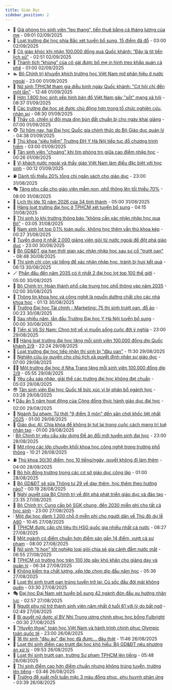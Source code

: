 ```yaml
---
title: Giáo Dục
sidebar_position: 2
---
```


<!-- dantri-giao-duc:START -->
- 🤡 [Giá phòng trọ sinh viên “leo thang”, tiền thuê bằng cả tháng lương của mẹ](https://dantri.com.vn/giao-duc/gia-phong-tro-sinh-vien-leo-thang-tien-thue-bang-ca-thang-luong-cua-me-20250825104318243.htm) - 09:01 02/09/2025
- 🗽 [Loạt trường đại học phía Bắc xét tuyển bổ sung, 15 điểm đã đỗ](https://dantri.com.vn/giao-duc/loat-truong-dai-hoc-phia-bac-xet-tuyen-bo-sung-15-diem-da-do-20250901214354057.htm) - 03:00 02/09/2025
- 🚦 [Cô giáo khóc khi nhận 100.000 đồng quà Quốc khánh: “Đây là tờ tiền lịch sử”](https://dantri.com.vn/giao-duc/co-giao-khoc-khi-nhan-100000-dong-qua-quoc-khanh-day-la-to-tien-lich-su-20250902091900479.htm) - 02:51 02/09/2025
- 🌋 [Thành tích “khủng&quot; của cô gái được bố mẹ in hình treo khắp quán cà phê](https://dantri.com.vn/giao-duc/thanh-tich-khung-cua-co-gai-duoc-bo-me-in-hinh-treo-khap-quan-ca-phe-20250901195343951.htm) - 01:00 02/09/2025
- 🏊 [Bộ Chính trị khuyến khích trường học Việt Nam mở phân hiệu ở nước ngoài](https://dantri.com.vn/giao-duc/bo-chinh-tri-khuyen-khich-truong-hoc-viet-nam-mo-phan-hieu-o-nuoc-ngoai-20250901124331061.htm) - 23:00 01/09/2025
- 🎃 [Nữ sinh TPHCM tham gia diễu binh ngày Quốc khánh: &quot;Cơ hội chỉ đến một lần&quot;](https://dantri.com.vn/giao-duc/nu-sinh-tphcm-tham-gia-dieu-binh-ngay-quoc-khanh-co-hoi-chi-den-mot-lan-20250901193619539.htm) - 12:48 01/09/2025
- 💄 [Hơn 1.800 học sinh xếp hình bản đồ Việt Nam gây &quot;sốt&quot; mạng xã hội](https://dantri.com.vn/giao-duc/hon-1800-hoc-sinh-xep-hinh-ban-do-viet-nam-gay-sot-mang-xa-hoi-20250901144039253.htm) - 08:37 01/09/2025
- 🦅 [Các trường đại học sẽ được chủ động hơn trong tổ chức nghiên cứu, nhân sự](https://dantri.com.vn/giao-duc/cac-truong-dai-hoc-se-duoc-chu-dong-hon-trong-to-chuc-nghien-cuu-nhan-su-20250901115423148.htm) - 08:30 01/09/2025
- 🚦 [Thầy cô, chiến sĩ đội mưa dọn bùn đất chuẩn bị cho ngày khai giảng](https://dantri.com.vn/giao-duc/thay-co-chien-si-doi-mua-don-bun-dat-chuan-bi-cho-ngay-khai-giang-20250901090613079.htm) - 07:00 01/09/2025
- 🐵 [Từ hôm nay, hai Đại học Quốc gia chính thức do Bộ Giáo dục quản lý](https://dantri.com.vn/giao-duc/tu-hom-nay-hai-dai-hoc-quoc-gia-chinh-thuc-do-bo-giao-duc-quan-ly-20250901112929254.htm) - 04:38 01/09/2025
- 🐘 [Thủ khoa “siêu hiếm” Trường ĐH Y Hà Nội tiếp tục đỗ chương trình hiếm](https://dantri.com.vn/giao-duc/thu-khoa-sieu-hiem-truong-dh-y-ha-noi-tiep-tuc-do-chuong-trinh-hiem-20250830222128499.htm) - 03:00 01/09/2025
- 🦏 [Tân sinh viên &quot;choáng&quot; khi tìm phòng trọ giữa cao điểm nhập học](https://dantri.com.vn/giao-duc/tan-sinh-vien-choang-khi-tim-phong-tro-giua-cao-diem-nhap-hoc-20250901061231303.htm) - 00:26 01/09/2025
- 💼 [Vị khách nước ngoài và thầy giáo Việt Nam làm điều đặc biệt với học sinh](https://dantri.com.vn/giao-duc/vi-khach-nuoc-ngoai-va-thay-giao-viet-nam-lam-dieu-dac-biet-voi-hoc-sinh-20250831184357331.htm) - 00:12 01/09/2025
- ⛽️ [Dành tối thiểu 20% tổng chi ngân sách cho giáo dục](https://dantri.com.vn/giao-duc/danh-toi-thieu-20-tong-chi-ngan-sach-cho-giao-duc-20250828224843185.htm) - 23:00 31/08/2025
- 🎭 [Tăng phụ cấp cho giáo viên mầm non, phổ thông lên tối thiểu 70%](https://dantri.com.vn/giao-duc/tang-phu-cap-cho-giao-vien-mam-non-pho-thong-len-toi-thieu-70-20250831081055051.htm) - 08:00 31/08/2025
- 🎃 [Lịch thi lớp 10 năm 2026 của 34 tỉnh thành](https://dantri.com.vn/giao-duc/lich-thi-lop-10-nam-2026-cua-34-tinh-thanh-20250831100759907.htm) - 05:00 31/08/2025
- 🚀 [Hàng loạt trường đại học ở TPHCM xét tuyển bổ sung](https://dantri.com.vn/giao-duc/hang-loat-truong-dai-hoc-o-tphcm-xet-tuyen-bo-sung-20250831110618930.htm) - 04:15 31/08/2025
- 👀 [Thí sinh lo khi trường thông báo “không cần xác nhận nhập học qua Bộ”](https://dantri.com.vn/giao-duc/thi-sinh-lo-khi-truong-thong-bao-khong-can-xac-nhan-nhap-hoc-qua-bo-20250831091315806.htm) - 03:05 31/08/2025
- 🌝 [Nam sinh lọt top 0,1% toàn quốc, không học thêm vẫn thủ khoa kép](https://dantri.com.vn/giao-duc/nam-sinh-lot-top-01-toan-quoc-khong-hoc-them-van-thu-khoa-kep-20250830214032342.htm) - 00:27 31/08/2025
- 🤗 [Tuyển dụng ít nhất 2.000 giảng viên giỏi từ nước ngoài để đột phá giáo dục](https://dantri.com.vn/giao-duc/tuyen-dung-it-nhat-2000-giang-vien-gioi-tu-nuoc-ngoai-de-dot-pha-giao-duc-20250828223618300.htm) - 23:00 30/08/2025
- 🦄 [Bộ GD&amp;ĐT gia hạn thời gian xác nhận nhập học sau sự cố &quot;trượt oan&quot;](https://dantri.com.vn/giao-duc/bo-gddt-gia-han-thoi-gian-xac-nhan-nhap-hoc-sau-su-co-truot-oan-20250716075144185.htm) - 08:48 30/08/2025
- 🦍 [Thí sinh chỉ còn vài tiếng để xác nhận nhập học, tránh bị huỷ kết quả](https://dantri.com.vn/giao-duc/thi-sinh-chi-con-vai-tieng-de-xac-nhan-nhap-hoc-tranh-bi-huy-ket-qua-20250830130819103.htm) - 06:13 30/08/2025
- 🪄 [Phấn đấu đến năm 2035 có ít nhất 2 đại học lọt top 100 thế giới](https://dantri.com.vn/giao-duc/phan-dau-den-nam-2035-co-it-nhat-2-dai-hoc-lot-top-100-the-gioi-20250829220728135.htm) - 05:00 30/08/2025
- 🦆 [Bộ Chính trị: Hoàn thành phổ cập trung học phổ thông vào năm 2035](https://dantri.com.vn/giao-duc/bo-chinh-tri-hoan-thanh-pho-cap-trung-hoc-pho-thong-vao-nam-2035-20250828175138934.htm) - 02:00 30/08/2025
- 🚀 [Thông tin khoa học và công nghệ là nguồn dưỡng chất cho các nhà khoa học](https://dantri.com.vn/giao-duc/thong-tin-khoa-hoc-va-cong-nghe-la-nguon-duong-chat-cho-cac-nha-khoa-hoc-20250830080528113.htm) - 01:13 30/08/2025
- 🦒 [Trường Đại học Tài chính - Marketing: 75 thí sinh trượt oan, đỗ ảo](https://dantri.com.vn/giao-duc/truong-dai-hoc-tai-chinh-marketing-75-thi-sinh-truot-oan-do-ao-20250830015327633.htm) - 00:23 30/08/2025
- 🤡 [Sau nhiều năm, lần đầu Trường Đại học Y Hà Nội tuyển bổ sung](https://dantri.com.vn/giao-duc/sau-nhieu-nam-lan-dau-truong-dai-hoc-y-ha-noi-tuyen-bo-sung-20250829223123738.htm) - 00:00 30/08/2025
- 🤔 [Tiến sĩ Võ Sỹ Nam: Chọn trở về vì muốn sống cuộc đời ý nghĩa](https://dantri.com.vn/giao-duc/tien-si-vo-sy-nam-chon-tro-ve-vi-muon-song-cuoc-doi-y-nghia-20250829144107139.htm) - 23:00 29/08/2025
- 🧑‍💻 [Hàng loạt trường đại học tặng mỗi sinh viên 100.000 đồng dịp Quốc khánh 2/9](https://dantri.com.vn/giao-duc/hang-loat-truong-dai-hoc-tang-moi-sinh-vien-100000-dong-dip-quoc-khanh-29-20250830012941811.htm) - 22:24 29/08/2025
- 🤡 [Loạt trường đại học tiếp nhận thí sinh bị &quot;đậu oan&quot;](https://dantri.com.vn/giao-duc/loat-truong-dai-hoc-tiep-nhan-thi-sinh-bi-dau-oan-20250829161715271.htm) - 11:30 29/08/2025
- 🧠 [Nghiên cứu ủy quyền cho chủ tịch xã quyết định nhân sự giáo dục](https://dantri.com.vn/giao-duc/nghien-cuu-uy-quyen-cho-chu-tich-xa-quyet-dinh-nhan-su-giao-duc-20250829121230979.htm) - 07:00 29/08/2025
- 🧑‍💻 [Một trường đại học ở Nha Trang tặng mỗi sinh viên 100.000 đồng dịp 2/9](https://dantri.com.vn/giao-duc/mot-truong-dai-hoc-o-nha-trang-tang-moi-sinh-vien-100000-dong-dip-29-20250829115546316.htm) - 05:55 29/08/2025
- 🧠 [Yêu cầu sáp nhập, giải thể các trường đại học không đạt chuẩn](https://dantri.com.vn/giao-duc/yeu-cau-sap-nhap-giai-the-cac-truong-dai-hoc-khong-dat-chuan-20250829112024454.htm) - 05:03 29/08/2025
- 😎 [Tân sinh viên Đại học Quốc tế bức xúc vì bị phân bổ ngành học](https://dantri.com.vn/giao-duc/tan-sinh-vien-dai-hoc-quoc-te-buc-xuc-vi-bi-phan-bo-nganh-hoc-20250829092220955.htm) - 03:28 29/08/2025
- 🕴 [Dấu ấn 5 năm hoạt động của Cộng đồng thực hành giáo dục đại học](https://dantri.com.vn/giao-duc/dau-an-5-nam-hoat-dong-cua-cong-dong-thuc-hanh-giao-duc-dai-hoc-20250829084737646.htm) - 02:00 29/08/2025
- 🧠 [Ngành Sư phạm: Từ thời &quot;9 điểm 3 môn&quot; đến sân chơi khốc liệt nhất 2025](https://dantri.com.vn/giao-duc/nganh-su-pham-tu-thoi-9-diem-3-mon-den-san-choi-khoc-liet-nhat-2025-20250829070013312.htm) - 01:00 29/08/2025
- 🚀 [Giáo dục AI: Chìa khóa để không bị tụt lại trong cuộc cách mạng trí tuệ nhân tạo](https://dantri.com.vn/giao-duc/giao-duc-ai-chia-khoa-de-khong-bi-tut-lai-trong-cuoc-cach-mang-tri-tue-nhan-tao-20250828231535142.htm) - 01:00 29/08/2025
- 🕯 [Bộ Chính trị yêu cầu xây dựng Đề án đổi mới tuyển sinh đại học](https://dantri.com.vn/giao-duc/bo-chinh-tri-yeu-cau-xay-dung-de-an-doi-moi-tuyen-sinh-dai-hoc-20250828180709122.htm) - 23:00 28/08/2025
- 🧰 [Mở rộng các lớp chuyên khối khoa học công nghệ trong trường phổ thông](https://dantri.com.vn/giao-duc/mo-rong-cac-lop-chuyen-khoi-khoa-hoc-cong-nghe-trong-truong-pho-thong-20250828171650473.htm) - 10:21 28/08/2025
- ⛽️ [Thủ khoa 30/30 điểm, học 10 tiếng/ngày, quyết không đi làm thêm](https://dantri.com.vn/giao-duc/thu-khoa-3030-diem-hoc-10-tiengngay-quyet-khong-di-lam-them-20250828093343674.htm) - 04:00 28/08/2025
- 🤖 [Bỏ hội đồng trường trong các cơ sở giáo dục công lập](https://dantri.com.vn/giao-duc/bo-hoi-dong-truong-trong-cac-co-so-giao-duc-cong-lap-20250828072459266.htm) - 01:00 28/08/2025
- 🦍 [Bộ GD&amp;ĐT sẽ sửa Thông tư 29 về dạy thêm, học thêm theo hướng nào?](https://dantri.com.vn/giao-duc/bo-gddt-se-sua-thong-tu-29-ve-day-them-hoc-them-theo-huong-nao-20250828065151335.htm) - 00:19 28/08/2025
- 🐘 [Nghị quyết của Bộ Chính trị về đột phá phát triển giáo dục và đào tạo](https://dantri.com.vn/xa-hoi/nghi-quyet-cua-bo-chinh-tri-ve-dot-pha-phat-trien-giao-duc-va-dao-tao-20250827193254293.htm) - 23:35 27/08/2025
- 🌊 [Bộ Chính trị: Cung cấp bộ SGK chung, đến 2030 miễn phí cho tất cả học sinh](https://dantri.com.vn/giao-duc/bo-chinh-tri-cung-cap-bo-sgk-chung-den-2030-mien-phi-cho-tat-ca-hoc-sinh-20250827092836559.htm) - 23:00 27/08/2025
- 🕯 [Một đại học dành 1.200 chỗ ở miễn phí cho người dân về Thủ đô dự lễ A80](https://dantri.com.vn/giao-duc/mot-dai-hoc-danh-1200-cho-o-mien-phi-cho-nguoi-dan-ve-thu-do-du-le-a80-20250827172558963.htm) - 10:45 27/08/2025
- 🐎 [TPHCM được cấp chỉ tiêu thi HSG quốc gia nhiều nhất cả nước](https://dantri.com.vn/giao-duc/tphcm-duoc-cap-chi-tieu-thi-hsg-quoc-gia-nhieu-nhat-ca-nuoc-20250827150603224.htm) - 08:27 27/08/2025
- 🐻 [Một ngành có điểm chuẩn hơn điểm sàn gần 14 điểm, vượt cả sư phạm](https://dantri.com.vn/giao-duc/mot-nganh-co-diem-chuan-hon-diem-san-gan-14-diem-vuot-ca-su-pham-20250827140833442.htm) - 08:00 27/08/2025
- 🐎 [Nữ sinh “tí hon” tốt nghiệp loại giỏi chia sẻ gia cảnh đẫm nước mắt](https://dantri.com.vn/giao-duc/nu-sinh-ti-hon-tot-nghiep-loai-gioi-chia-se-gia-canh-dam-nuoc-mat-20250827131641490.htm) - 06:55 27/08/2025
- 🫣 [TPHCM có trường học trên 100 lớp gây khó khăn cho giảng dạy và quản lý](https://dantri.com.vn/giao-duc/tphcm-co-truong-hoc-tren-100-lop-gay-kho-khan-cho-giang-day-va-quan-ly-20250827131049367.htm) - 06:34 27/08/2025
- 🤭 [Không kiểm tra chất lượng, xếp lớp chọn dịp đầu năm học](https://dantri.com.vn/giao-duc/khong-kiem-tra-chat-luong-xep-lop-chon-dip-dau-nam-hoc-20250827115719509.htm) - 05:36 27/08/2025
- 🥳 [Loạt thí sinh trượt oan trúng tuyển trở lại: Cú sốc đầu đời mãi không quên](https://dantri.com.vn/giao-duc/loat-thi-sinh-truot-oan-trung-tuyen-tro-lai-cu-soc-dau-doi-mai-khong-quen-20250827094652926.htm) - 03:30 27/08/2025
- 🎭 [Đại học Đại Nam xét tuyển bổ sung 42 ngành đón đầu xu hướng nhân lực](https://dantri.com.vn/giao-duc/dai-hoc-dai-nam-xet-tuyen-bo-sung-42-nganh-don-dau-xu-huong-nhan-luc-20250827095329475.htm) - 02:57 27/08/2025
- 🥸 [Người phụ nữ trở thành sinh viên năm nhất ở tuổi 61 với lý do bất ngờ](https://dantri.com.vn/giao-duc/nguoi-phu-nu-tro-thanh-sinh-vien-nam-nhat-o-tuoi-61-voi-ly-do-bat-ngo-20250827094008986.htm) - 02:49 27/08/2025
- 🦣 [Bí quyết nữ dược sĩ BV Nhi Trung ương chinh phục học bổng Fulbright](https://dantri.com.vn/giao-duc/bi-quyet-nu-duoc-si-bv-nhi-trung-uong-chinh-phuc-hoc-bong-fulbright-20250827013130958.htm) - 00:30 27/08/2025
- 🤔 [&quot;Huyền thoại&quot; toán học Việt Nam và hành trình chinh phục Olympic toán quốc tế](https://dantri.com.vn/giao-duc/huyen-thoai-toan-hoc-viet-nam-va-hanh-trinh-chinh-phuc-olympic-toan-quoc-te-20250826164430094.htm) - 23:00 26/08/2025
- 🦣 [18 thí sinh &quot;đậu ảo&quot; đại học đã được... đậu thật](https://dantri.com.vn/giao-duc/18-thi-sinh-dau-ao-dai-hoc-da-duoc-dau-that-20250826181825064.htm) - 11:46 26/08/2025
- 🐲 [Loạt thí sinh điểm cao trượt đại học khó hiểu: Bộ GD&amp;ĐT nêu phương án xử lý](https://dantri.com.vn/giao-duc/loat-thi-sinh-diem-cao-truot-dai-hoc-kho-hieu-bo-gddt-neu-phuong-an-xu-ly-20250826101707730.htm) - 09:53 26/08/2025
- 🔭 [Loạt thí sinh trượt oan, trường Sư phạm TPHCM lên tiếng](https://dantri.com.vn/giao-duc/loat-thi-sinh-truot-oan-truong-su-pham-tphcm-len-tieng-20250826124223377.htm) - 05:48 26/08/2025
- 🥷 [Thí sinh điểm cao hơn điểm chuẩn nhưng không trúng tuyển, trường lên tiếng](https://dantri.com.vn/giao-duc/thi-sinh-diem-cao-hon-diem-chuan-nhung-khong-trung-tuyen-truong-len-tieng-20250826103954359.htm) - 03:46 26/08/2025
- 🎊 [Trường đề xuất mỗi tuần mặc 3 màu đồng phục, phụ huynh phản ứng](https://dantri.com.vn/giao-duc/truong-de-xuat-moi-tuan-mac-3-mau-dong-phuc-phu-huynh-phan-ung-20250826094721258.htm) - 03:39 26/08/2025<!-- dantri-giao-duc:END -->
